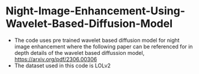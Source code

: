 # Night-Image-Enhancement-Using-Wavelet-Based-Diffusion-Model

- The code uses pre trained wavelet based diffusion model for night image enhancement where the following paper can be referenced for in depth details of the wavelet based diffussion model, https://arxiv.org/pdf/2306.00306
- The dataset used in this code is LOLv2
